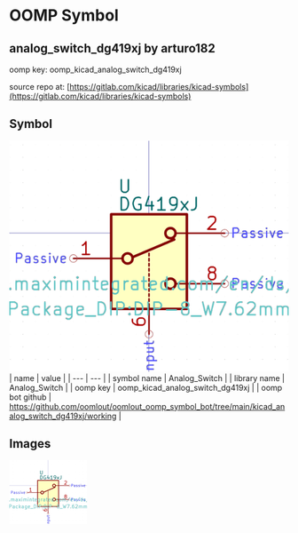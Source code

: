 # OOMP Symbol  
## analog_switch_dg419xj  by arturo182  
  
oomp key: oomp_kicad_analog_switch_dg419xj  
  
source repo at: [https://gitlab.com/kicad/libraries/kicad-symbols](https://gitlab.com/kicad/libraries/kicad-symbols)  
## Symbol  
  
[![working.png](working_600.png)](working.png)  
| name | value | 
| --- | --- | 
| symbol name | Analog_Switch | 
| library name | Analog_Switch | 
| oomp key | oomp_kicad_analog_switch_dg419xj | 
| oomp bot github | https://github.com/oomlout/oomlout_oomp_symbol_bot/tree/main/kicad_analog_switch_dg419xj/working | 
## Images  
  
[![working.png](working_140.png)](working.png)  
